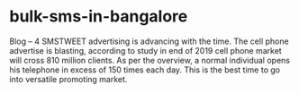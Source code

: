# bulk-sms-in-bangalore
Blog – 4 SMSTWEET advertising is advancing with the time. The cell phone advertise is blasting, according to study in end of 2019 cell phone market will cross 810 million clients.   As per the overview, a normal individual opens his telephone in excess of 150 times each day.   This is the best time to go into versatile promoting market. 
